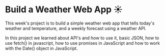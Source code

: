 # Build a Weather Web App :sunny:

This week's project is to build a simple weather web app that tells today's weather and temperature, and a weekly forecast using a weather API.

In this project we learned about API's and how to use it, basic JSON, how to use fetch() in javascript, how to use promises in JavaScript and how to work with the Date() object in JavaScript.




